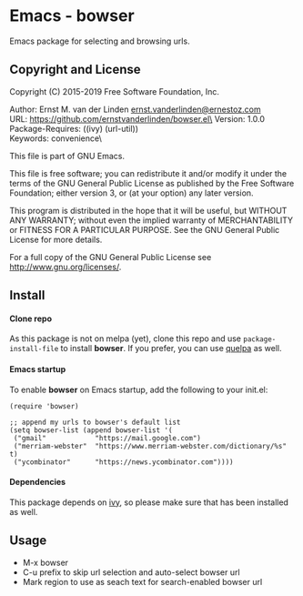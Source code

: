 Emacs - bowser
==============
Emacs package for selecting and browsing urls.

Copyright and License
---------------------
Copyright (C) 2015-2019  Free Software Foundation, Inc.

Author: Ernst M. van der Linden <ernst.vanderlinden@ernestoz.com>\
URL: https://github.com/ernstvanderlinden/bowser.el\
Version: 1.0.0\
Package-Requires: ((ivy) (url-util))\
Keywords: convenience\

This file is part of GNU Emacs.

This file is free software; you can redistribute it and/or modify
it under the terms of the GNU General Public License as published by
the Free Software Foundation; either version 3, or (at your option)
any later version.

This program is distributed in the hope that it will be useful,
but WITHOUT ANY WARRANTY; without even the implied warranty of
MERCHANTABILITY or FITNESS FOR A PARTICULAR PURPOSE.  See the
GNU General Public License for more details.

For a full copy of the GNU General Public License
see <http://www.gnu.org/licenses/>.

Install
-------
#### Clone repo
As this package is not on melpa (yet), clone this repo and use ```package-install-file``` to install **bowser**. If you prefer, you can use [quelpa](https://github.com/quelpa/quelpa) as well.

#### Emacs startup
To enable **bowser** on Emacs startup, add the following to your init.el:

```elisp
(require 'bowser)

;; append my urls to bowser's default list
(setq bowser-list (append bowser-list '(
 ("gmail"            "https://mail.google.com")
 ("merriam-webster"  "https://www.merriam-webster.com/dictionary/%s" t)
 ("ycombinator"      "https://news.ycombinator.com"))))
```

#### Dependencies
This package depends on [ivy](https://melpa.org/#/ivy), so please make sure that has been installed as well.

Usage
-----
- M-x bowser
- C-u prefix to skip url selection and auto-select bowser url
- Mark region to use as seach text for search-enabled bowser url
